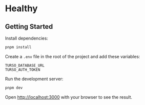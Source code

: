 # Healthy

## Getting Started

Install dependencies:

```bash
pnpm install
```

Create a `.env` file in the root of the project and add these variables:

```env
TURSO_DATABASE_URL
TURSO_AUTH_TOKEN
```

Run the development server:

```bash
pnpm dev
```

Open [http://localhost:3000](http://localhost:3000) with your browser to see the
result.
